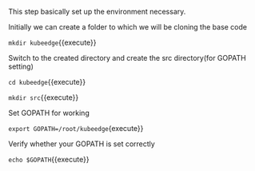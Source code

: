 This step basically set up the environment necessary.

Initially we can create a folder to which we will be cloning the base code

`mkdir kubeedge`{{execute}}

Switch to the created directory and create the src directory(for GOPATH setting)

`cd kubeedge`{{execute}}

`mkdir src`{{execute}}

Set GOPATH for working

`export GOPATH=/root/kubeedge`{execute}}

Verify whether your GOPATH is set correctly

`echo $GOPATH`{{execute}}
